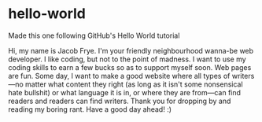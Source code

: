 # hello-world
Made this one following GitHub's Hello World tutorial

Hi, my name is Jacob Frye.
I'm your friendly neighbourhood wanna-be web developer.
I like coding, but not to the point of madness.
I want to use my coding skills to earn a few bucks so as to support myself soon.
Web pages are fun. Some day, I want to make a good website where all types of writers—no matter what content they right (as long as it isn't some nonsensical hate bullshit) or what language it is in, or where they are from—can find readers and readers can find writers.
Thank you for dropping by and reading my boring rant.
Have a good day ahead!
:)
